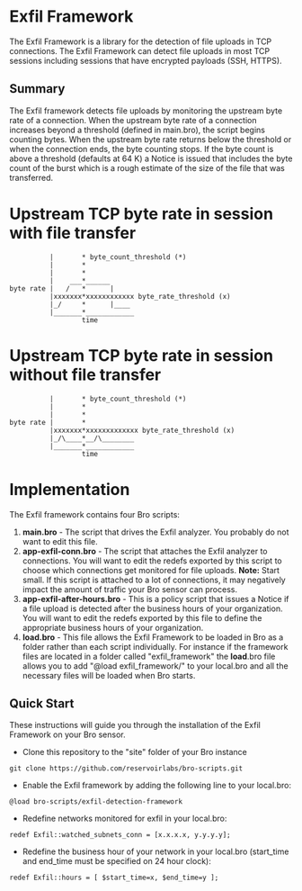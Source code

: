 Exfil Framework
=====
The Exfil Framework is a library for the detection of file uploads in TCP connections. The Exfil Framework can detect file uploads in 
most TCP sessions including sessions that have encrypted payloads (SSH, HTTPS). 

Summary
---------
The Exfil framework detects file uploads by monitoring the upstream byte rate of a connection. When the upstream byte rate of 
a connection increases beyond a threshold (defined in main.bro), the script begins counting bytes. When the upstream byte 
rate returns below the threshold or when the connection ends, the byte counting stops. If the byte count is above a threshold (defaults at 64 K)
a Notice is issued that includes the byte count of the burst which is a rough estimate of the size of the file that was transferred.

# Upstream TCP byte rate in session with file transfer
```               
          |       * byte_count_threshold (*)
          |       *      
          |       *
          |    ___*______
byte rate |   /   *      |
          |xxxxxxx*xxxxxxxxxxxx byte_rate_threshold (x)
          |_/     *      |____
          |_______*____________
                  time
```
# Upstream TCP byte rate in session without file transfer
```
          |       * byte_count_threshold (*)
          |       *
          |       *
byte rate |       *  
          |xxxxxxx*xxxxxxxxxxxxx byte_rate_threshold (x)
          |_/\____*__/\________
          |_______*____________
                  time
```
# Implementation
The Exfil framework contains four Bro scripts:

1. **main.bro** - The script that drives the Exfil analyzer. You probably do not want to edit this file.
2. **app-exfil-conn.bro** - The script that attaches the Exfil analyzer to connections. You will want to edit the redefs exported by this script to choose which connections get monitored for file uploads. **Note:** Start small. If this script is attached to a lot of connections, it may negatively impact the amount of traffic your Bro sensor can process.
3. **app-exfil-after-hours.bro** - This is a policy script that issues a Notice if a file upload is detected after the business hours of your organization. You will want to edit the redefs exported by this file to define the appropriate business hours of your organization.
4. **__load__.bro** - This file allows the Exfil Framework to be loaded in Bro as a folder rather than each script individually. For instance if the framework files are located in a folder called "exfil_framework" the __load__.bro file allows you to add "@load exfil_framework/" to your local.bro and all the necessary files will be loaded when Bro starts.


Quick Start
------------
These instructions will guide you through the installation of the Exfil Framework on your Bro sensor.

* Clone this repository to the "site" folder of your Bro instance
```
git clone https://github.com/reservoirlabs/bro-scripts.git
```
* Enable the Exfil framework by adding the following line to your local.bro:
```
@load bro-scripts/exfil-detection-framework
```
* Redefine networks monitored for exfil in your local.bro:
```
redef Exfil::watched_subnets_conn = [x.x.x.x, y.y.y.y]; 
```
* Redefine the business hour of your network in your local.bro (start_time and end_time must be specified on 24 hour clock):
```
redef Exfil::hours = [ $start_time=x, $end_time=y ];
```
